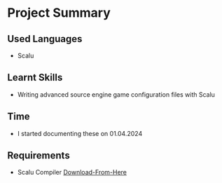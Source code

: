 # Project Summary


## Used Languages
- Scalu


## Learnt Skills
- Writing advanced source engine game configuration files with Scalu


## Time
- I started documenting these on 01.04.2024


## Requirements
- Scalu Compiler [Download-From-Here](https://github.com/ArgosOfIthica/scalu)

